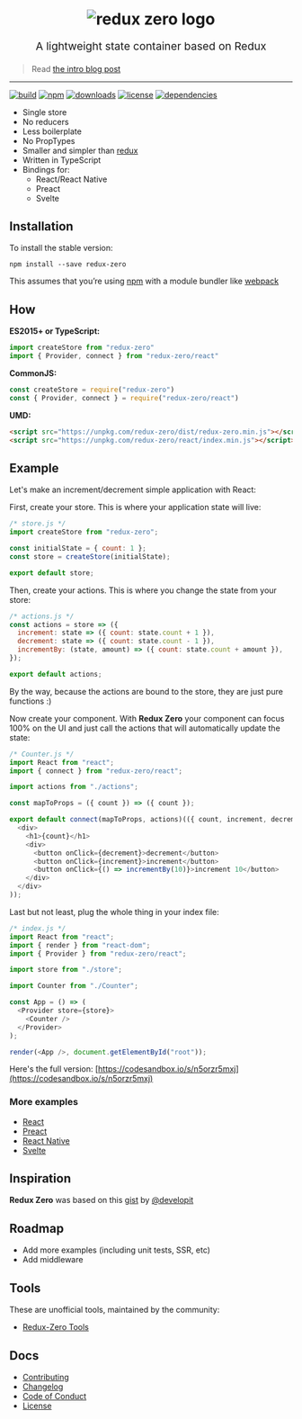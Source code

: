 <h1 align="center">
  <img src="https://s1.postimg.org/7p3dmmc3nz/logo_redux_zero.png" alt="redux zero logo" title="redux zero logo">
  <br>
</h1>
<p align="center" style="font-size: 1.2rem;">A lightweight state container based on Redux</p>

> Read [the intro blog post](https://medium.com/@matheusml/introducing-redux-zero-bea42214c7ee)

<hr />

[![build](https://img.shields.io/travis/concretesolutions/redux-zero/master.svg?style=flat-square)](https://travis-ci.org/concretesolutions/redux-zero)
[![npm](https://img.shields.io/npm/v/redux-zero.svg?style=flat-square)](https://www.npmjs.com/package/redux-zero)
[![downloads](https://img.shields.io/npm/dm/redux-zero.svg?style=flat-square)](https://www.npmjs.com/package/redux-zero)
[![license](https://img.shields.io/github/license/concretesolutions/redux-zero.svg?style=flat-square)]()
[![dependencies](https://img.shields.io/david/concretesolutions/redux-zero.svg?style=flat-square)]()


- Single store
- No reducers
- Less boilerplate
- No PropTypes
- Smaller and simpler than [redux](https://github.com/reactjs/redux)
- Written in TypeScript
- Bindings for:
  - React/React Native
  - Preact
  - Svelte


## Installation

To install the stable version:

```
npm install --save redux-zero
```

This assumes that you’re using [npm](https://www.npmjs.com/) with a module bundler like [webpack](https://webpack.js.org/)

## How

**ES2015+ or TypeScript:**

```js
import createStore from "redux-zero"
import { Provider, connect } from "redux-zero/react"
```

**CommonJS:**

```js
const createStore = require("redux-zero")
const { Provider, connect } = require("redux-zero/react")
```

**UMD:**

```html
<script src="https://unpkg.com/redux-zero/dist/redux-zero.min.js"></script>
<script src="https://unpkg.com/redux-zero/react/index.min.js"></script>
```

## Example

Let's make an increment/decrement simple application with React:

First, create your store. This is where your application state will live:

```js
/* store.js */
import createStore from "redux-zero";

const initialState = { count: 1 };
const store = createStore(initialState);

export default store;
```

Then, create your actions. This is where you change the state from your store:

```js
/* actions.js */
const actions = store => ({
  increment: state => ({ count: state.count + 1 }),
  decrement: state => ({ count: state.count - 1 }),
  incrementBy: (state, amount) => ({ count: state.count + amount }),
});

export default actions;
```

By the way, because the actions are bound to the store, they are just pure functions :)

Now create your component. With **Redux Zero** your component can focus 100% on the UI and just call the actions that will automatically update the state:

```js
/* Counter.js */
import React from "react";
import { connect } from "redux-zero/react";

import actions from "./actions";

const mapToProps = ({ count }) => ({ count });

export default connect(mapToProps, actions)(({ count, increment, decrement, incrementBy }) => (
  <div>
    <h1>{count}</h1>
    <div>
      <button onClick={decrement}>decrement</button>
      <button onClick={increment}>increment</button>
      <button onClick={() => incrementBy(10)}>increment 10</button>
    </div>
  </div>
));
```

Last but not least, plug the whole thing in your index file:

```js
/* index.js */
import React from "react";
import { render } from "react-dom";
import { Provider } from "redux-zero/react";

import store from "./store";

import Counter from "./Counter";

const App = () => (
  <Provider store={store}>
    <Counter />
  </Provider>
);

render(<App />, document.getElementById("root"));
```

Here's the full version: [https://codesandbox.io/s/n5orzr5mxj](https://codesandbox.io/s/n5orzr5mxj)

### More examples
- [React](https://github.com/concretesolutions/redux-zero/tree/master/examples/react/counter)
- [Preact](https://github.com/concretesolutions/redux-zero/tree/master/examples/preact/counter)
- [React Native](https://github.com/concretesolutions/redux-zero/tree/master/examples/react-native/counter)
- [Svelte](https://github.com/concretesolutions/redux-zero/tree/master/examples/svelte/counter)

## Inspiration
**Redux Zero** was based on this [gist](https://gist.github.com/developit/55c48d294abab13a146eac236bae3219) by [@developit](https://github.com/developit)

## Roadmap
- Add more examples (including unit tests, SSR, etc)
- Add middleware

## Tools
These are unofficial tools, maintained by the community:
- [Redux-Zero Tools](https://github.com/nyteshade/rzero-tools)

## Docs

* [Contributing](https://github.com/concretesolutions/redux-zero/blob/master/CONTRIBUTING.md)
* [Changelog](https://github.com/concretesolutions/redux-zero/blob/master/CHANGELOG.md)
* [Code of Conduct](https://github.com/concretesolutions/redux-zero/blob/master/CODE_OF_CONDUCT.md)
* [License](https://github.com/concretesolutions/redux-zero/blob/master/LICENSE)
